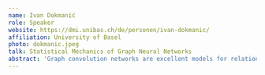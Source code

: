 ```yaml
---
name: Ivan Dokmanić
role: Speaker
website: https://dmi.unibas.ch/de/personen/ivan-dokmanic/
affiliation: University of Basel
photo: dokmanic.jpeg
talk: Statistical Mechanics of Graph Neural Networks
abstract: 'Graph convolution networks are excellent models for relational data but their success is not well understood. I will show how ideas from statistical physics and random matrix theory allow us to precisely characterize GCN generalization on the contextual stochastic block model---a community-structured graph model with features. The resulting curves are rich: they predict double descent thus far unseen in graph learning and explain the qualitative distinction between learning on homophilic graphs (such as friendship networks) and heterophilic graphs (such as protein interaction networks). Earlier approaches based on VC-dimension or Rademacher complexity are too blunt to yield similar mechanistic insight. Our findings pleasingly translate to real "production-scale" networks and datasets and suggest simple redesigns which improve performance of state-of-the-art networks on heterophilic datasets. They further suggest intriguing connections with spectral graph theory, signal processing, and iterative methods for the Helmholtz equation. Joint work with Cheng Shi, Liming Pan, and Hong Hu.'
---
```


